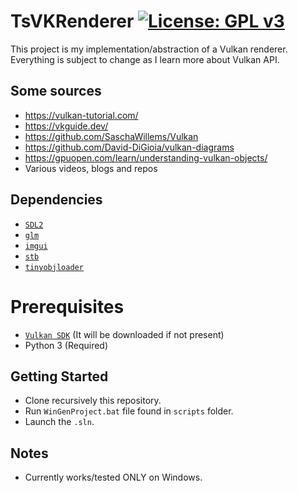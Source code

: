 # TsVKRenderer [![License: GPL v3](https://img.shields.io/badge/License-GPLv3-green.svg)](https://github.com/tonyspan/tsRenderer/blob/master/LICENSE)

This project is my implementation/abstraction of a Vulkan renderer. Everything is subject to change as I learn more about Vulkan API.

## Some sources
* https://vulkan-tutorial.com/
* https://vkguide.dev/
* https://github.com/SaschaWillems/Vulkan
* https://github.com/David-DiGioia/vulkan-diagrams
* https://gpuopen.com/learn/understanding-vulkan-objects/
* Various videos, blogs and repos

## Dependencies
* [`SDL2`](https://www.libsdl.org/)
* [`glm`](https://github.com/g-truc/glm)
* [`imgui`](https://github.com/ocornut/imgui)
* [`stb`](https://github.com/nothings/stb)
* [`tinyobjloader`](https://github.com/tinyobjloader/tinyobjloader)

# Prerequisites
* [`Vulkan SDK`](https://vulkan.lunarg.com/sdk/home) (It will be downloaded if not present)
* Python 3 (Required)

## Getting Started
* Clone recursively this repository.
* Run `WinGenProject.bat` file found in `scripts` folder.
* Launch the `.sln`.

## Notes
* Currently works/tested ONLY on Windows.